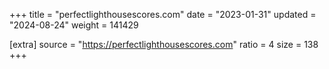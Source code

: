 +++
title = "perfectlighthousescores.com"
date = "2023-01-31"
updated = "2024-08-24"
weight = 141429

[extra]
source = "https://perfectlighthousescores.com"
ratio = 4
size = 138
+++
